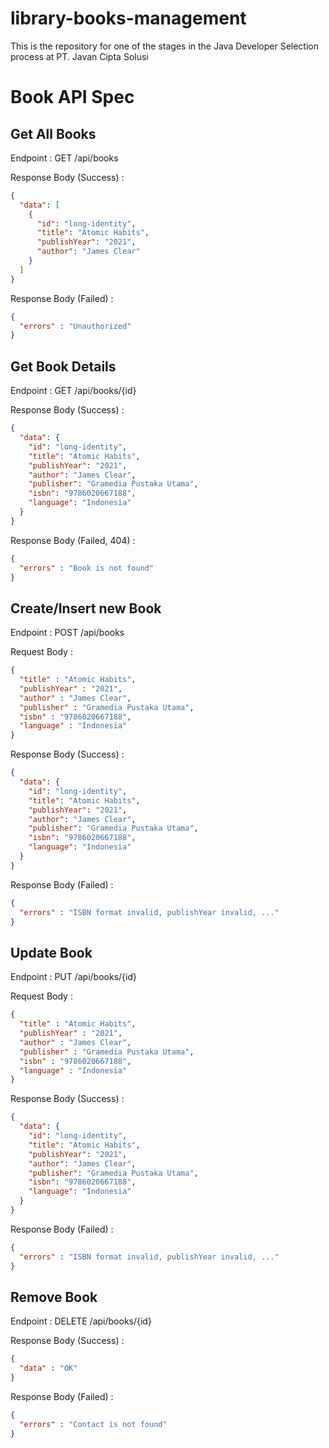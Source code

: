 # library-books-management
This is the repository for one of the stages in the Java Developer Selection process at PT. Javan Cipta Solusi

# Book API Spec

## Get All Books

Endpoint : GET /api/books

Response Body (Success) :

```json
{
  "data": [
    {
      "id": "long-identity",
      "title": "Atomic Habits",
      "publishYear": "2021",
      "author": "James Clear"
    }
  ]
}
```

Response Body (Failed) :

```json
{
  "errors" : "Unauthorized"
}
```

## Get Book Details

Endpoint : GET /api/books/{id}

Response Body (Success) :

```json
{
  "data": {
    "id": "long-identity",
    "title": "Atomic Habits",
    "publishYear": "2021",
    "author": "James Clear",
    "publisher": "Gramedia Pustaka Utama",
    "isbn": "9786020667188",
    "language": "Indonesia"
  }
}
```

Response Body (Failed, 404) :

```json
{
  "errors" : "Book is not found"
}
```

## Create/Insert new Book

Endpoint : POST /api/books

Request Body :

```json
{
  "title" : "Atomic Habits",
  "publishYear" : "2021",
  "author" : "James Clear",
  "publisher" : "Gramedia Pustaka Utama",
  "isbn" : "9786020667188",
  "language" : "Indonesia"
}
```

Response Body (Success) :

```json
{
  "data": {
    "id": "long-identity",
    "title": "Atomic Habits",
    "publishYear": "2021",
    "author": "James Clear",
    "publisher": "Gramedia Pustaka Utama",
    "isbn": "9786020667188",
    "language": "Indonesia"
  }
}
```

Response Body (Failed) :

```json
{
  "errors" : "ISBN format invalid, publishYear invalid, ..."
}
```

## Update Book

Endpoint : PUT /api/books/{id}

Request Body :

```json
{
  "title" : "Atomic Habits",
  "publishYear" : "2021",
  "author" : "James Clear",
  "publisher" : "Gramedia Pustaka Utama",
  "isbn" : "9786020667188",
  "language" : "Indonesia"
}
```

Response Body (Success) :

```json
{
  "data": {
    "id": "long-identity",
    "title": "Atomic Habits",
    "publishYear": "2021",
    "author": "James Clear",
    "publisher": "Gramedia Pustaka Utama",
    "isbn": "9786020667188",
    "language": "Indonesia"
  }
}
```

Response Body (Failed) :

```json
{
  "errors" : "ISBN format invalid, publishYear invalid, ..."
}
```

## Remove Book

Endpoint : DELETE /api/books/{id}

Response Body (Success) :

```json
{
  "data" : "OK"
}
```

Response Body (Failed) :

```json
{
  "errors" : "Contact is not found"
}
```
